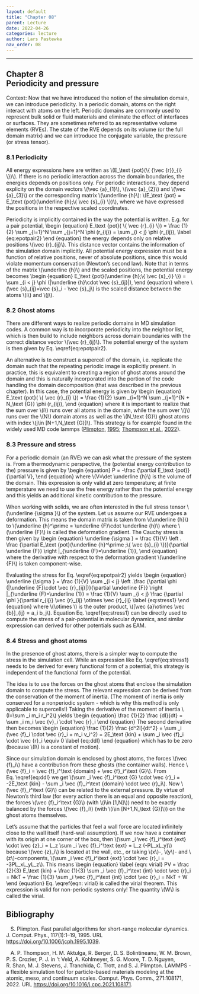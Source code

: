 ```yaml
---
layout: default
title: "Chapter 08"
parent: Lecture
date: 2022-04-26
categories: lecture
author: Lars Pastewka
nav_order: 08
---
```

---

<h2 class='chapterHead'><span class='titlemark'>Chapter 8</span><br />
<a id='x1-10008'></a>Periodicity and pressure</h2>
<div id='shaded*-1' class='framedenv'><!--  l. 3  -->
<p class='noindent'><span class='underline'><span class='cmbx-12'>Context:</span></span> Now that we have introduced the notion of the simulation domain, we can introduce <span class='cmti-12'>periodicity</span>. In a periodic domain, atoms on the right interact with atoms on the left. Periodic domains are commonly used to represent bulk solid or fluid materials and eliminate the effect of interfaces or surfaces. They are sometimes referred to as <span class='cmti-12'>representative volume elements
(RVEs)</span>. The state of the RVE depends on its volume (or the full domain matrix) and we can introduce the conjugate variable, the pressure (or stress tensor).</p>
</div>
<h3 class='sectionHead'><span class='titlemark'>8.1</span> <a id='x1-20008.1'></a>Periodicity</h3>
<!--  l. 9  -->
<p class='noindent'>All energy expressions here are written as \(E_\text {pot}(\{ {\vec {r}}_{i} \})\). If there is no periodic interaction across the domain boundaries, the energies depends on positions only. For periodic interactions, they depend explicity on the domain vectors \(\vec {a}_{1}\), \(\vec {a}_{2}\) and \(\vec {a}_{3}\) or the corresponding matrix \(\underline {h}\): \(E_\text {pot} = E_\text {pot}(\underline {h};\{ \vec {s}_{i} \})\), where we have expressed the positions in the respective
scaled coordinates.</p>
<!--  l. 14  -->
<p class='indent'>Periodicity is implicitly contained in the way the potential is written. E.g. for a pair potential, \begin {equation} E_\text {pot}( \{ \vec {r}_{i} \}) = \frac {1}{2} \sum _{i=1}^N \sum _{j=1}^N \phi (r_{ij}) = \sum _{i &lt; j} \phi (r_{ij}), \label {eq:epotpair2} \end {equation} the energy depends only on relative positions \(\vec {r}_{ij}\). This distance vector contains the information of the simulation domain implicitly. All potential energy expression must be a function of relative
positions, never of absolute positions, since this would violate momentum conservation (Newton’s second law). Note that in terms of the matrix \(\underline {h}\) and the scaled positions, the potential energy becomes \begin {equation} E_\text {pot}(\underline {h};\{ \vec {s}_{i} \}) = \sum _{i &lt; j} \phi (|\underline {h}\cdot \vec {s}_{ij}|), \end {equation} where \(\vec {s}_{ij}=\vec {s}_i - \vec {s}_j\) is the scaled distance between the atoms \(i\) and \(j\).</p>
<!--  l. 25  -->
<p class='noindent'></p>
<h3 class='sectionHead'><span class='titlemark'>8.2</span> <a id='x1-30008.2'></a>Ghost atoms</h3>
<!--  l. 27  -->
<p class='noindent'>There are different ways to realize periodic domains in MD simulation codes. A common way is to incorporate periodicity into the neighbor list, which is then build to include neighbors across domain boundaries with the correct distance vector \(\vec {r}_{ij}\). The potential energy of the system is then given by Eq. \eqref{eq:epotpair2}.</p>
<!--  l. 29  -->
<p class='indent'>An alternative is to construct a supercell of the domain, i.e. replicate the domain such that the repeating periodic image is explicitly present. In practice, this is equivalent to creating a region of ghost atoms around the domain and this is naturally incorporated into the portion of the code handling the domain decomposition (that was described in the previous chapter). In this case, the potential energy is given by \begin {equation} E_\text {pot}( \{ \vec {r}_{i} \}) = \frac {1}{2}
\sum _{i=1}^N \sum _{j=1}^{N + N_\text {G}} \phi (r_{ij}), \end {equation} where it is important to realize that the sum over \(i\) runs over all atoms in the domain, while the sum over \(j\) runs over the \(N\) domain atoms as well as the \(N_\text {G}\) ghost atoms with index \(j\in [N+1,N_\text {G}]\). This strategy is for example found in the widely used MD code <span class='cmcsc-10x-x-120'><span class='small-caps'>lammps</span></span> (<a href='#Xplimpton_fast_1995'>Plimpton</a>, <a href='#Xplimpton_fast_1995'>1995</a>; <a href='#XThompson2022-qg'>Thompson et al.</a>, <a href='#XThompson2022-qg'>2022</a>).</p>
<!--  l. 35  -->
<p class='noindent'></p>
<h3 class='sectionHead'><span class='titlemark'>8.3</span> <a id='x1-40008.3'></a>Pressure and stress</h3>
<!--  l. 37  -->
<p class='noindent'>For a periodic domain (an RVE) we can ask what the pressure of the system is. From a thermodynamic perspective, the (potential energy contribution to the) pressure is given by \begin {equation} P = -\frac {\partial E_\text {pot}}{\partial V}, \end {equation} where \(V=\det \underline {h}\) is the volume of the domain. This expression is only valid at zero temperature; at finite temperature we need to use the free energy rather than the potential energy and this yields an additional
kinetic contribution to the pressure.</p>
<!--  l. 43  -->
<p class='indent'>When working with solids, we are often interested in the full stress tensor \(\underline {\sigma }\) of the system. Let us assume our RVE undergoes a deformation. This means the domain matrix is taken from \(\underline {h}\) to \(\underline {h}^\prime = \underline {F}\cdot \underline {h}\) where \(\underline {F}\) is called the <span class='cmti-12'>deformation gradient</span>. The Cauchy stress is then given by \begin {equation} \underline {\sigma } = \frac {1}{V} \left . \frac {\partial
E_\text {pot}(\underline {h}^\prime ;\{ \vec {s}_{i} \})}{\partial \underline {F}} \right |_{\underline {F}=\underline {1}}, \end {equation} where the derivative with respect to the deformation gradient \(\underline {F}\) is taken component-wise.</p>
<!--  l. 49  -->
<p class='indent'>Evaluating the stress for Eq. \eqref{eq:epotpair2} yields \begin {equation} \underline {\sigma } = \frac {1}{V} \sum _{i &lt; j} \left .\frac {\partial \phi (|\underline {F}\cdot \vec {r}_{ij}|)}{\partial \underline {F}} \right |_{\underline {F}=\underline {1}} = \frac {1}{V} \sum _{i &lt; j} \frac {\partial \phi }{\partial r_{ij}} \vec {r}_{ij} \otimes \vec {r}_{ij} \label {eq:stress1} \end {equation} where \(\otimes \) is the outer product, \([\vec {a}\otimes \vec {b}]_{ij} = a_i
b_j\). Equation Eq. \eqref{eq:stress1} can be directly used to compute the stress of a pair-potential in molecular dynamics, and similar expression can derived for other potentials such as EAM.</p>
<!--  l. 58  -->
<p class='noindent'></p>
<h3 class='sectionHead'><span class='titlemark'>8.4</span> <a id='x1-50008.4'></a>Stress and ghost atoms</h3>
<!--  l. 60  -->
<p class='noindent'>In the presence of ghost atoms, there is a simpler way to compute the stress in the simulation cell. While an expression like Eq. \eqref{eq:stress1} needs to be derived for every functional form of a potential, this strategy is independent of the functional form of the potential.</p>
<!--  l. 62  -->
<p class='indent'>The idea is to use the forces on the ghost atoms that enclose the simulation domain to compute the stress. The relevant expression can be derived from the conservation of the moment of inertia. (The moment of inertia is only conserved for a <span class='cmti-12'>nonperiodic</span> system - which is why this method is only applicable to supercells!) Taking the derivative of the moment of inertia \(I=\sum _i m_i r_i^2\) yields \begin {equation} \frac {1}{2} \frac {dI}{dt} = \sum _i m_i \vec
{v}_i \cdot \vec {r}_i \end {equation} The second derivative then becomes \begin {equation} \frac {1}{2} \frac {d^2I}{dt^2} = \sum _i (\vec {f}_i \cdot \vec {r}_i + m_i v_i^2) = 2E_\text {kin} + \sum _i \vec {f}_i \cdot \vec {r}_i \equiv 0 \label {eq:ddI} \end {equation} which has to be zero (because \(I\) is a constant of motion).</p>
<!--  l. 73  -->
<p class='indent'>Since our simulation domain is enclosed by ghost atoms, the forces \(\vec {f}_i\) have a contribution from these ghosts (the container walls). Hence \(\vec {f}_i = \vec {f}_i^\text {domain} + \vec {f}_i^\text {G}\). From Eq. \eqref{eq:ddI} we get \(\sum _i \vec {f}_i^\text {G} \cdot \vec {r}_i = -2E_\text {kin} - \sum _i \vec {f}_i^\text {domain} \cdot \vec {r}_i\). Now \(\vec {f}_i^\text {G}\) can be related to the external pressure. By virtue of Newton’s third law (for every action
there is an equal and opposite reaction), the forces \(\vec {f}_i^\text {G}\) (with \(i\in [1,N]\)) need to be exactly balanced by the forces \(\vec {f}_i\) (with \(i\in [N+1,N_\text {G}]\)) on the <span class='cmti-12'>ghost atoms themselves</span>.</p>
<!--  l. 76  -->
<p class='indent'>Let’s assume that the particles that feel a wall force are located infinitely close to the wall itself (hard-wall assumption). If we now have a container with its <span class='cmti-12'>origin at one corner of the box</span>, then \(\sum _i \vec {f}_i^\text {ext} \cdot \vec {z}_i = L_z \sum _i \vec {f}_i^\text {ext} = L_z (-PL_xL_y)\) because \(\vec {z}_i\) is located at the wall, etc., or taking \(x\)-, \(y\)- and \(z\)-components, \(\sum _i \vec {f}_i^\text {ext} \cdot \vec {r}_i =
-3PL_xL_yL_z\). This means \begin {equation} \label {eqn: virial} PV = \frac {2}{3} E_\text {kin} + \frac {1}{3} \sum _i \vec {f}_i^\text {int} \cdot \vec {r}_i = NkT + \frac {1}{3} \sum _i \vec {f}_i^\text {int} \cdot \vec {r}_i = NkT + W \end {equation} Eq. \eqref{eqn: virial} is called the virial theorem. This expression is valid for non-periodic systems only! The quantity \(W\) is called the virial.</p>
<h2 class='likechapterHead'><a id='x1-60008.4'></a>Bibliography</h2>
<div class='thebibliography'>
<p class='bibitem'><span class='biblabel'><a id='Xplimpton_fast_1995'></a><span class='bibsp'>   </span></span>S. Plimpton. Fast parallel algorithms for short-range molecular dynamics. <span class='cmti-12'>J. Comput. Phys.</span>, 117(1):1–19, 1995. URL <a href='https://doi.org/10.1006/jcph.1995.1039' class='url'><span class='cmtt-12'>https://doi.org/10.1006/jcph.1995.1039</span></a>.</p>
<p class='bibitem'><span class='biblabel'><a id='XThompson2022-qg'></a><span class='bibsp'>   </span></span>A. P. Thompson, H. M. Aktulga, R. Berger, D. S. Bolintineanu, W. M. Brown, P. S. Crozier, P. J. in <span class='tcrm-1200'>'</span>t Veld, A. Kohlmeyer, S. G. Moore, T. D. Nguyen, R. Shan, M. J. Stevens, J. Tranchida, C. Trott, and S. J. Plimpton. LAMMPS - a flexible simulation tool for particle-based
materials modeling at the atomic, meso, and continuum scales. <span class='cmti-12'>Comput. Phys. Comm.</span>, 271:108171, 2022. URL <a href='https://doi.org/10.1016/j.cpc.2021.108171' class='url'><span class='cmtt-12'>https://doi.org/10.1016/j.cpc.2021.108171</span></a>.</p>
</div>
